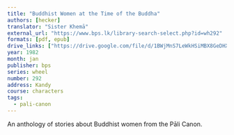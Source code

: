 ```yaml
---
title: "Buddhist Women at the Time of the Buddha"
authors: [hecker]
translator: "Sister Khemā"
external_url: "https://www.bps.lk/library-search-select.php?id=wh292"
formats: [pdf, epub]
drive_links: ["https://drive.google.com/file/d/1BWjMnS7LeWkHSiMBX8GeDHXXugUvtQw2/view?usp=drivesdk", "https://drive.google.com/file/d/1Q5zperozKKIRA5n2ncxmpBAAN-rT0MQ7/view?usp=drivesdk"]
year: 1982
month: jan
publisher: bps
series: wheel
number: 292
address: Kandy
course: characters
tags:
  - pali-canon
---
```


An anthology of stories about Buddhist women from the Pāli Canon.

